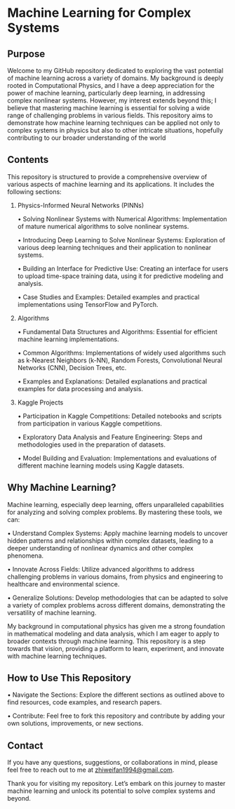# Machine Learning for Complex Systems

## Purpose

Welcome to my GitHub repository dedicated to exploring the vast potential of machine learning across a variety of domains. My background is deeply rooted in Computational Physics, and I have a deep appreciation for the power of machine learning, particularly deep learning, in addressing complex nonlinear systems. However, my interest extends beyond this; I believe that mastering machine learning is essential for solving a wide range of challenging problems in various fields. This repository aims to demonstrate how machine learning techniques can be applied not only to complex systems in physics but also to other intricate situations, hopefully contributing to our broader understanding of the world 

## Contents

This repository is structured to provide a comprehensive overview of various aspects of machine learning and its applications. It includes the following sections:

1. Physics-Informed Neural Networks (PINNs)

	•	Solving Nonlinear Systems with Numerical Algorithms: Implementation of mature numerical algorithms to solve nonlinear systems.

	•	Introducing Deep Learning to Solve Nonlinear Systems: Exploration of various deep learning techniques and their application to nonlinear systems.

	•	Building an Interface for Predictive Use: Creating an interface for users to upload time-space training data, using it for predictive modeling and analysis.

	•	Case Studies and Examples: Detailed examples and practical implementations using TensorFlow and PyTorch.

3. Algorithms

	•	Fundamental Data Structures and Algorithms: Essential for efficient machine learning implementations.

	•	Common Algorithms: Implementations of widely used algorithms such as k-Nearest Neighbors (k-NN), Random Forests, Convolutional Neural Networks (CNN), Decision Trees, etc.

	•	Examples and Explanations: Detailed explanations and practical examples for data processing and analysis.

5. Kaggle Projects

	•	Participation in Kaggle Competitions: Detailed notebooks and scripts from participation in various Kaggle competitions.

	•	Exploratory Data Analysis and Feature Engineering: Steps and methodologies used in the preparation of datasets.

	•	Model Building and Evaluation: Implementations and evaluations of different machine learning models using Kaggle datasets.


## Why Machine Learning?

Machine learning, especially deep learning, offers unparalleled capabilities for analyzing and solving complex problems. By mastering these tools, we can:

• Understand Complex Systems: Apply machine learning models to uncover hidden patterns and relationships within complex datasets, leading to a deeper understanding of nonlinear dynamics and other complex phenomena.

• Innovate Across Fields: Utilize advanced algorithms to address challenging problems in various domains, from physics and engineering to healthcare and environmental science.

• Generalize Solutions: Develop methodologies that can be adapted to solve a variety of complex problems across different domains, demonstrating the versatility of machine learning.

My background in computational physics has given me a strong foundation in mathematical modeling and data analysis, which I am eager to apply to broader contexts through machine learning. This repository is a step towards that vision, providing a platform to learn, experiment, and innovate with machine learning techniques.

## How to Use This Repository

• Navigate the Sections: Explore the different sections as outlined above to find resources, code examples, and research papers.

• Contribute: Feel free to fork this repository and contribute by adding your own solutions, improvements, or new sections.

## Contact

If you have any questions, suggestions, or collaborations in mind, please feel free to reach out to me at zhiweifan1994@gmail.com.

Thank you for visiting my repository. Let’s embark on this journey to master machine learning and unlock its potential to solve complex systems and beyond.
